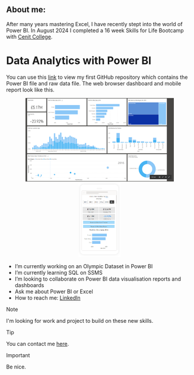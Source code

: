 ## About me:
After many years mastering Excel, I have recently stept into the world of Power BI. In August 2024 I completed a 16 week Skills for Life Bootcamp with [Cenit College](https://www.cenitcollege.co.uk/course/data-analytics-with-powerbi-bootcamp/). 
# Data Analytics with Power BI
You can use this [link](https://github.com/GavPearson/Power-BI-Bike-Sales-) to view my first GitHub repository which contains the Power BI file and raw data file. The web browser dashboard and mobile report look like this.
<p align="center">
  <img src ="https://github.com/GavPearson/Power-BI-Bike-Sales-/blob/main/DASHBOARD.PNG" "Power BI Dashboard" width ="400" hspace="10">
  <img src ="https://github.com/GavPearson/Power-BI-Bike-Sales-/blob/main/MOBILE%20DEMO.PNG" "Power BI Mobile Report" height ="200" hspace="10">
</p>


-  I’m currently working on an Olympic Dataset in Power BI
-  I’m currently learning SQL on SSMS
-  I’m looking to collaborate on Power BI data visualisation reports and dashboards
-  Ask me about Power BI or Excel
-  How to reach me: [LinkedIn](https://www.linkedin.com/in/gavpearson/)
<!-- **GavPearson/GavPearson** is a ✨ _special_ ✨ repository because its `README.md` (this file) appears on your GitHub profile.-->
<!--
- 🔭 I’m currently working on an Olympic Dataset in Power BI
- 🌱 I’m currently learning SQL on SSMS
- 👯 I’m looking to collaborate on Power BI data visualisation reports and dashboards
- 🤔 I’m looking for help with using Python or R for data modelling
- 💬 Ask me about Power BI or Excel
- 📫 How to reach me: [LinkedIn](https://www.linkedin.com/in/gavpearson/)
-->
> [!NOTE]
> I'm looking for work and project to build on these new skills.

> [!TIP]
> You can contact me [here](https://www.linkedin.com/in/gavpearson/).

> [!IMPORTANT]
> Be nice.
